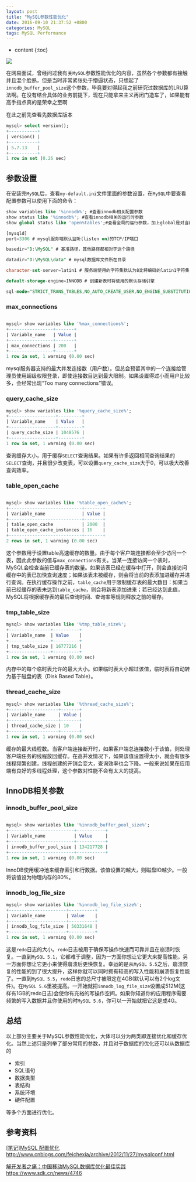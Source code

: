 ```yaml
---
layout: post
title: "MySQL参数性能优化"
date: 2016-09-10 21:37:52 +0800
categories: MySQL
tags: MySQL Performance
---
```

* content
{:toc}

![](http://i.imgur.com/q5x4JOK.png)







在网易面试，曾经问过我有关`MySQL`参数性能优化的内容，虽然各个参数都有接触并且混个脸熟，但是当时非常紧张处于懵逼状态，只想起了`innodb_buffer_pool_size`这个参数，毕竟要对得起我之前研究过数据库的LRU算法啊。在没有结合具体的业务前提下，现在只能拿来主义再闭门造车了，如果能有高手指点真的是荣幸之至啊

在此之前先查看先数据库版本

```sql
mysql> select version();
+-----------+
| version() |
+-----------+
| 5.7.13    |
+-----------+
1 row in set (0.26 sec)

```

## 参数设置 ##

在安装完`MySQL`后，查看`my-default.ini`文件里面的参数设置，在`MySQL`中要查看配置参数可以使用下面的命令：

```sql
show variables like '%innodb%'; #查看innodb相关配置参数
show status like '%innodb%'; #查看innodb相关的运行时参数
show global status like 'open%tables';#查看全局的运行参数，加上global是对当前mysql服务器中运行的所有数据库实例进行统计。不加global则只对当前数据库实例进行统计。
```

```sql
[mysqld]
port=3306 # mysql服务端默认监听(listen on)的TCP/IP端口

basedir="D:\MySQL" # 基准路径，其他路径都相对于这个路径

datadir="D:\MySQL\data" # mysql数据库文件所在目录

character-set-server=latin1 # 服务端使用的字符集默认为8比特编码的latin1字符集

default-storage-engine=INNODB # 创建新表时将使用的默认存储引擎

sql-mode="STRICT_TRANS_TABLES,NO_AUTO_CREATE_USER,NO_ENGINE_SUBSTITUTION" # SQL模式为strict模式

```

### max_connections ###

```sql

mysql> show variables like '%max_connections%';
+-----------------+-------+
| Variable_name   | Value |
+-----------------+-------+
| max_connections | 200   |
+-----------------+-------+
1 row in set, 1 warning (0.00 sec)
```

mysql服务器支持的最大并发连接数（用户数）。但总会预留其中的一个连接给管理员使用超级权限登录，即使连接数目达到最大限制。如果设置得过小而用户比较多，会经常出现“Too many connections”错误。

### query_cache_size ###

```sql
mysql> show variables like '%query_cache_size%';
+------------------+---------+
| Variable_name    | Value   |
+------------------+---------+
| query_cache_size | 1048576 |
+------------------+---------+
1 row in set, 1 warning (0.00 sec)
```
查询缓存大小，用于缓存`SELECT`查询结果。如果有许多返回相同查询结果的`SELECT`查询，并且很少改变表，可以设置`query_cache_size`大于0，可以极大改善查询效率。

### table_open_cache ###

```sql

mysql> show variables like '%table_open_cache%';
+----------------------------+-------+
| Variable_name              | Value |
+----------------------------+-------+
| table_open_cache           | 2000  |
| table_open_cache_instances | 16    |
+----------------------------+-------+
2 rows in set, 1 warning (0.00 sec)
```

这个参数用于设置table高速缓存的数量。由于每个客户端连接都会至少访问一个表，因此此参数的值与`max_connections`有关。当某一连接访问一个表时，MySQL会检查当前已缓存表的数量。如果该表已经在缓存中打开，则会直接访问缓存中的表已加快查询速度；如果该表未被缓存，则会将当前的表添加进缓存并进行查询。在执行缓存操作之前，`table_cache`用于限制缓存表的最大数目：如果当前已经缓存的表未达到`table_cache`，则会将新表添加进来；若已经达到此值，MySQL将根据缓存表的最后查询时间、查询率等规则释放之前的缓存。

### tmp_table_size ###

```sql
mysql> show variables like '%tmp_table_size%';
+----------------+----------+
| Variable_name  | Value    |
+----------------+----------+
| tmp_table_size | 16777216 |
+----------------+----------+
1 row in set, 1 warning (0.00 sec)

```

内存中的每个临时表允许的最大大小。如果临时表大小超过该值，临时表将自动转为基于磁盘的表（Disk Based Table）。

### thread_cache_size ###

```sql
mysql> show variables like '%thread_cache_size%';
+-------------------+-------+
| Variable_name     | Value |
+-------------------+-------+
| thread_cache_size | 10    |
+-------------------+-------+
1 row in set, 1 warning (0.00 sec)
```

缓存的最大线程数。当客户端连接断开时，如果客户端总连接数小于该值，则处理客户端任务的线程放回缓存。在高并发情况下，如果该值设置得太小，就会有很多线程频繁创建，线程创建的开销会变大，查询效率也会下降。一般来说如果在应用端有良好的多线程处理，这个参数对性能不会有太大的提高。


## InnoDB相关参数 ##


### innodb_buffer_pool_size ### 

```sql

mysql> show variables like '%innodb_buffer_pool_size%';
+-------------------------+-----------+
| Variable_name           | Value     |
+-------------------------+-----------+
| innodb_buffer_pool_size | 134217728 |
+-------------------------+-----------+
1 row in set, 1 warning (0.00 sec)
```

InnoDB使用缓冲池来缓存索引和行数据。该值设置的越大，则磁盘IO越少。一般将该值设为物理内存的80%。

### innodb_log_file_size ### 

```sql
mysql> show variables like '%innodb_log_file_size%';
+----------------------+----------+
| Variable_name        | Value    |
+----------------------+----------+
| innodb_log_file_size | 50331648 |
+----------------------+----------+
1 row in set, 1 warning (0.00 sec)

```

这是`redo`日志的大小。`redo`日志被用于确保写操作快速而可靠并且在崩溃时恢复。一直到`MySQL 5.1`，它都难于调整，因为一方面你想让它更大来提高性能，另一方面你想让它更小来使得崩溃后更快恢复。幸运的是从`MySQL 5.5`之后，崩溃恢复的性能的到了很大提升，这样你就可以同时拥有较高的写入性能和崩溃恢复性能了。一直到`MySQL 5.5`，`redo`日志的总尺寸被限定在4GB(默认可以有2个log文件)。在`MySQL 5.6`里被提高。一开始就把`innodb_log_file_size`设置成512M(这样有1GB的redo日志)会使你有充裕的写操作空间。如果你知道你的应用程序需要频繁的写入数据并且你使用的时`MySQL 5.6`，你可以一开始就把它这是成4G。


## 总结 ##

以上部分主要关于MySQL参数性能优化，大体可以分为两类即连接优化和缓存优化。当然上述只是列举了部分常用的参数，并且对于数据库的优化还可以从数据库的

- 索引
- SQL语句
- 数据类型
- 表结构
- 系统环境
- 硬件配置

等多个方面进行优化。

## 参考资料 ##


[[笔记]MySQL 配置优化](http://www.cnblogs.com/feichexia/archive/2012/11/27/mysqlconf.html) http://www.cnblogs.com/feichexia/archive/2012/11/27/mysqlconf.html 

[解开发者之痛：中国移动MySQL数据库优化最佳实践](https://www.sdk.cn/news/4746)https://www.sdk.cn/news/4746